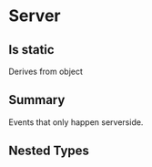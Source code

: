 # Server

## Is static
Derives from object

## Summary

Events that only happen serverside.
## Nested Types

